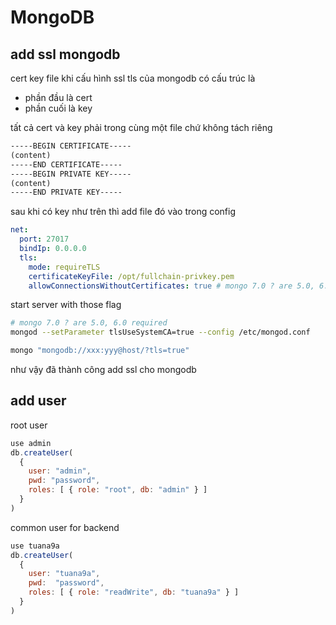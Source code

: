 # MongoDB

## add ssl mongodb

cert key file khi cấu hình ssl tls của mongodb có cấu trúc là

- phần đầu là cert
- phần cuối là key

tất cả cert và key phải trong cùng một file chứ không tách riêng

```txt
-----BEGIN CERTIFICATE-----
(content)
-----END CERTIFICATE-----
-----BEGIN PRIVATE KEY-----
(content)
-----END PRIVATE KEY-----
```

sau khi có key như trên thì add file đó vào trong config

```yaml
net:
  port: 27017
  bindIp: 0.0.0.0
  tls:
    mode: requireTLS
    certificateKeyFile: /opt/fullchain-privkey.pem
    allowConnectionsWithoutCertificates: true # mongo 7.0 ? are 5.0, 6.0 required
```

start server with those flag

```bash
# mongo 7.0 ? are 5.0, 6.0 required
mongod --setParameter tlsUseSystemCA=true --config /etc/mongod.conf
```

```bash
mongo "mongodb://xxx:yyy@host/?tls=true"
```

như vậy đã thành công add ssl cho mongodb

## add user

root user

```js
use admin
db.createUser(
  {
    user: "admin",
    pwd: "password",
    roles: [ { role: "root", db: "admin" } ]
  }
)
```

common user for backend

```js
use tuana9a
db.createUser(
  {
    user: "tuana9a",
    pwd:  "password",
    roles: [ { role: "readWrite", db: "tuana9a" } ]
  }
)
```
